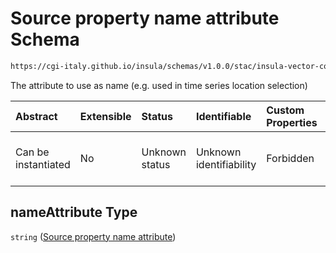 # Source property name attribute Schema

```txt
https://cgi-italy.github.io/insula/schemas/v1.0.0/stac/insula-vector-collection-time-dynamic-data.schema.json#/properties/nameAttribute
```

The attribute to use as name (e.g. used in time series location selection)

| Abstract            | Extensible | Status         | Identifiable            | Custom Properties | Additional Properties | Access Restrictions | Defined In                                                                                                                                             |
| :------------------ | :--------- | :------------- | :---------------------- | :---------------- | :-------------------- | :------------------ | :----------------------------------------------------------------------------------------------------------------------------------------------------- |
| Can be instantiated | No         | Unknown status | Unknown identifiability | Forbidden         | Allowed               | none                | [insula-vector-collection-time-dynamic-data.schema.json\*](schemas/stac/insula-vector-collection-time-dynamic-data.schema.json) |

## nameAttribute Type

`string` ([Source property name attribute](insula-vector-collection-time-dynamic-data-properties-source-property-name-attribute.md))

